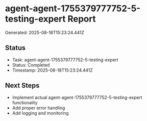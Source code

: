 # agent-agent-1755379777752-5-testing-expert Report

Generated: 2025-08-18T15:23:24.441Z

## Status
- Task: agent-agent-1755379777752-5-testing-expert
- Status: Completed
- Timestamp: 2025-08-18T15:23:24.441Z

## Next Steps
- Implement actual agent-agent-1755379777752-5-testing-expert functionality
- Add proper error handling
- Add logging and monitoring
